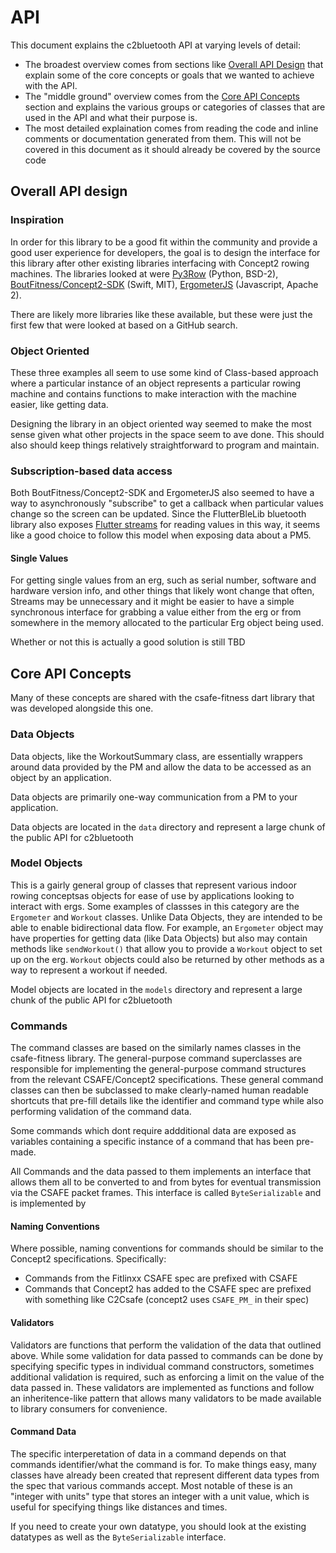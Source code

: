 # API

This document explains the c2bluetooth API at varying levels of detail:

- The broadest overview comes from sections like [Overall API Design](#overall-api-design) that explain some of the core concepts or goals that we wanted to achieve with the API.
- The "middle ground" overview comes from the [Core API Concepts](#core-api-concepts) section and explains the various groups or categories of classes that are used in the API and what their purpose is.
- The most detailed explaination comes from reading the code and inline comments or documentation generated from them. This will not be covered in this document as it should already be covered by the source code



## Overall API design

### Inspiration
In order for this library to be a good fit within the community and provide a good user experience for developers, the goal is to design the interface for this library after other existing libraries interfacing with Concept2 rowing machines. The libraries looked at were [Py3Row](https://github.com/droogmic/Py3Row) (Python, BSD-2), [BoutFitness/Concept2-SDK](https://github.com/BoutFitness/Concept2-SDK) (Swift, MIT), [ErgometerJS](https://github.com/tijmenvangulik/ErgometerJS) (Javascript, Apache 2).

There are likely more libraries like these available, but these were just the first few that were looked at based on a GitHub search.

### Object Oriented
These three examples all seem to use some kind of Class-based approach where a particular instance of an object represents a particular rowing machine and contains functions to make interaction with the machine easier, like getting data. 

Designing the library in an object oriented way seemed to make the most sense given what other projects in the space seem to ave done. This should also should keep things relatively straightforward to program and maintain.

### Subscription-based data access
Both BoutFitness/Concept2-SDK and ErgometerJS also seemed to have a way to asynchronously "subscribe" to get a callback when particular values change so the screen can be updated. Since the FlutterBleLib bluetooth library also exposes [Flutter streams](https://apgapg.medium.com/using-streams-in-flutter-62fed41662e4) for reading values in this way, it seems like a good choice to follow this model when exposing data about a PM5.

#### Single Values
For getting single values from an erg, such as serial number, software and hardware version info, and other things that likely wont change that often, Streams may be unnecessary and it might be easier to have a simple synchronous interface for grabbing a value either from the erg or from somewhere in the memory allocated to the particular Erg object being used.

Whether or not this is actually a good solution is still TBD

<!-- ### Modularity
Since a lot of the architecture is already provided by FlutterBleLib and will likely just pass through most of the aspects of the existing bluetooth APIs, it seems like it may be useful to make this passthrough more explicit. By duplicating any of the types and methods exposed by FlutterBleLib this package will be be more able to maintain a stable API, even in the event that there is a technical need (or desire from users) to be able to change the underlying bluetooth implementation, potentially even grouping the methods that handle the actual bluetooth access into a class/interface. This is something whtat would be helpful to keep in mind during initial development but shouldn't take too much energy until later versions. -->



## Core API Concepts

Many of these concepts are shared with the csafe-fitness dart library that was developed alongside this one. 

### Data Objects
Data objects, like the WorkoutSummary class, are  essentially wrappers around data provided by the PM and allow the data to be accessed as an object by an application.

Data objects are primarily one-way communication from a PM to your application.

Data objects are located in the `data` directory and represent a large chunk of the public API for c2bluetooth


### Model Objects
This is a gairly general group of classes that represent various indoor rowing conceptsas objects for ease of use by applications looking to interact with ergs. Some examples of classses in this category are the `Ergometer` and `Workout` classes. Unlike Data Objects, they are intended to be able to enable bidirectional data flow. For example, an `Ergometer` object may have properties for getting data (like Data Objects) but also may contain methods like `sendWorkout()` that allow you to provide a `Workout` object to set up on the erg. `Workout` objects could also be returned by other methods as a way to represent a workout if needed.  

Model objects are located in the `models` directory and represent a large chunk of the public API for c2bluetooth

### Commands
The command classes are based on the similarly names classes in the csafe-fitness library. The general-purpose command superclasses are responsible for implementing the general-purpose command structures from the relevant CSAFE/Concept2 specifications. These general command classes can then be subclassed to make clearly-named human readable shortcuts that pre-fill details like the identifier and command type while also performing validation of the command data.

Some commands which dont require addditional data are exposed as variables containing a specific instance of a command that has been pre-made.

All Commands and the data passed to them implements an interface that allows them all to be converted to and from bytes for eventual transmission via the CSAFE packet frames. This interface is called `ByteSerializable` and is implemented by 

#### Naming Conventions
Where possible, naming conventions for commands should be similar to the Concept2 specifications. Specifically:
- Commands from the Fitlinxx CSAFE spec are prefixed with CSAFE
- Commands that Concept2 has added to the CSAFE spec are prefixed with something like C2Csafe (concept2 uses `CSAFE_PM_` in their spec)

#### Validators
Validators are functions that perform the validation of the data that outlined above. While some validation for data passed to commands can be done by specifying specific types in individual command constructors, sometimes additional validation is required, such as enforcing a limit on the value of the data passed in. These validators are implemented as functions and follow an inheritence-like pattern that allows many validators to be made available to library consumers for convenience.

#### Command Data
The specific interperetation of data in a command depends on that commands identifier/what the command is for. To make things easy, many classes have already been created that represent different data types from the spec that various commands accept. Most notable of these is an "integer with units" type that stores an integer with a unit value, which is useful for specifying things like distances and times.

If you need to create your own datatype, you should look at the existing datatypes as well as the `ByteSerializable` interface. 
